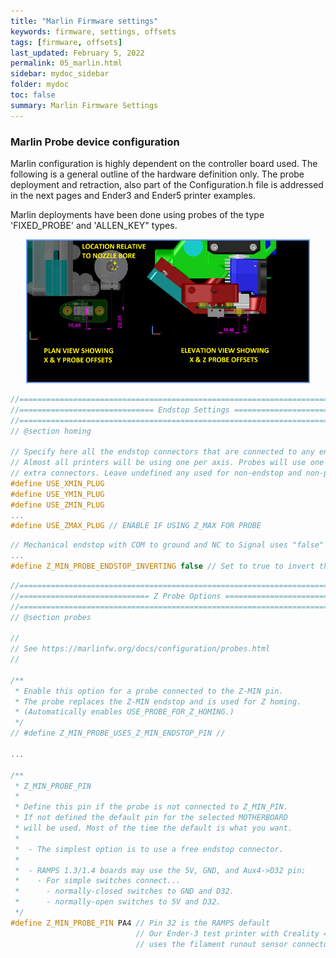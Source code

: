```yaml
---
title: "Marlin Firmware settings"
keywords: firmware, settings, offsets
tags: [firmware, offsets]
last_updated: February 5, 2022
permalink: 05_marlin.html
sidebar: mydoc_sidebar
folder: mydoc
toc: false
summary: Marlin Firmware Settings
---
```



### Marlin Probe device configuration
Marlin configuration is highly dependent on the controller board used. The following is a general outline of the hardware definition only. The probe deployment and retraction, also part of the Configuration.h file is addressed in the next pages and Ender3 and Ender5 printer examples.

Marlin deployments have been done using probes of the type 'FIXED_PROBE' and 'ALLEN_KEY" types. 

<div style="width:100%;text-align:center;"> 
<a href="images\05_probe-offsets-sm.png" data-lity> <img src="images\05_probe-offsets-sm.png" style="width:450px; border:2px solid CornflowerBlue"></a></div>

```cpp
//===========================================================================
//============================== Endstop Settings ===========================
//===========================================================================
// @section homing

// Specify here all the endstop connectors that are connected to any endstop or probe.
// Almost all printers will be using one per axis. Probes will use one or more of the
// extra connectors. Leave undefined any used for non-endstop and non-probe purposes.
#define USE_XMIN_PLUG
#define USE_YMIN_PLUG
#define USE_ZMIN_PLUG
...
#define USE_ZMAX_PLUG // ENABLE IF USING Z_MAX FOR PROBE
````

```cpp
// Mechanical endstop with COM to ground and NC to Signal uses "false" here (most common setup).
...
#define Z_MIN_PROBE_ENDSTOP_INVERTING false // Set to true to invert the logic of the probe.
````

```cpp
//===========================================================================
//============================= Z Probe Options =============================
//===========================================================================
// @section probes

//
// See https://marlinfw.org/docs/configuration/probes.html
//

/**
 * Enable this option for a probe connected to the Z-MIN pin.
 * The probe replaces the Z-MIN endstop and is used for Z homing.
 * (Automatically enables USE_PROBE_FOR_Z_HOMING.)
 */
// #define Z_MIN_PROBE_USES_Z_MIN_ENDSTOP_PIN // 

...

/**
 * Z_MIN_PROBE_PIN
 *
 * Define this pin if the probe is not connected to Z_MIN_PIN.
 * If not defined the default pin for the selected MOTHERBOARD
 * will be used. Most of the time the default is what you want.
 *
 *  - The simplest option is to use a free endstop connector.
 *
 *  - RAMPS 1.3/1.4 boards may use the 5V, GND, and Aux4->D32 pin:
 *    - For simple switches connect...
 *      - normally-closed switches to GND and D32.
 *      - normally-open switches to 5V and D32.
 */
#define Z_MIN_PROBE_PIN PA4 // Pin 32 is the RAMPS default
                            // Our Ender-3 test printer with Creality 4.2.2 controller
                            // uses the filament runout sensor connector 
````
